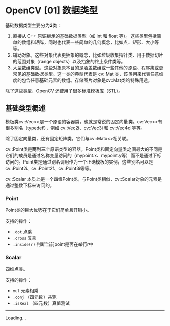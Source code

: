 # OpenCV [01] 数据类型

基础数据类型主要分为**3**类：

1. 直接从 C++ 原语继承的基础数据类型（如 int 和 float 等）。这些类型包括简单的数组和矩阵，同时也代表一些简单的几何概念，比如点、矩形、大小等等。
2. 辅助对象。这些对象代表更抽象的概念，比如垃圾收集指针类、用于数据切片的范围对象（range objects）以及抽象的终止条件类等。
3. 大型数组类型。这些对象原本目的是涵盖数组或一些其他的原语、程序集或更常见的基础数据类型。这一类的典型代表是 cv::Mat 类，该类用来代表任意维度的包含任意基础元素的数组。存储图片对象是cv::Mat类的特殊用途。

除了这些类型，OpenCV 还使用了很多标准模板库（STL）。

## 基础类型概述

模板类cv::Vec<>是一个原语的容器类，也就是常说的固定向量类。cv::Vec<>有很多别名（typedef），例如 cv::Vec2i、cv::Vec3i 和 cv::Vec4d 等等。

除了固定向量类，还有固定矩阵类。它们与cv::Matx<>相关联。

cv::Point类是**两**到**三**个原语类型的容器。Point类和固定向量类之间最大的不同是它们的成员是通过名称变量访问的（mypoint.x、mypoint.y等）而不是通过下标访问的。Point类是通过别名调用作为一个正确模板的实例，这些别名可以是cv::Point2i、cv::Point2f、cv::Point3i等等。

cv::Scalar 本质上是一个四维Point类。与Point类相似，cv::Scalar对象的元素是通过整数下标来访问的。

### Point

Point类的巨大优势在于它们简单且开销小。

支持的操作：

- `.dot` 点乘
- `.cross` 叉乘
- `.inside(r)` 判断当前point是否在举行r中

### Scalar

四维点类。

支持的操作：

- `mul` 元素相乘
- `.conj` （四元数）共轭
- `.isReal` （四元数）真值测试

---
Loading...